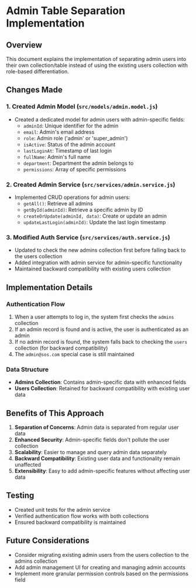# Admin Table Separation Implementation

## Overview
This document explains the implementation of separating admin users into their own collection/table instead of using the existing users collection with role-based differentiation.

## Changes Made

### 1. Created Admin Model (`src/models/admin.model.js`)
- Created a dedicated model for admin users with admin-specific fields:
  - `adminId`: Unique identifier for the admin
  - `email`: Admin's email address
  - `role`: Admin role ('admin' or 'super_admin')
  - `isActive`: Status of the admin account
  - `lastLoginAt`: Timestamp of last login
  - `fullName`: Admin's full name
  - `department`: Department the admin belongs to
  - `permissions`: Array of specific permissions

### 2. Created Admin Service (`src/services/admin.service.js`)
- Implemented CRUD operations for admin users:
  - `getAll()`: Retrieve all admins
  - `getById(adminId)`: Retrieve a specific admin by ID
  - `createOrUpdate(adminId, data)`: Create or update an admin
  - `updateLastLogin(adminId)`: Update the last login timestamp

### 3. Modified Auth Service (`src/services/auth.service.js`)
- Updated to check the new admins collection first before falling back to the users collection
- Added integration with admin service for admin-specific functionality
- Maintained backward compatibility with existing users collection

## Implementation Details

### Authentication Flow
1. When a user attempts to log in, the system first checks the `admins` collection
2. If an admin record is found and is active, the user is authenticated as an admin
3. If no admin record is found, the system falls back to checking the `users` collection (for backward compatibility)
4. The `admin@sos.com` special case is still maintained

### Data Structure
- **Admins Collection**: Contains admin-specific data with enhanced fields
- **Users Collection**: Retained for backward compatibility with existing user data

## Benefits of This Approach
1. **Separation of Concerns**: Admin data is separated from regular user data
2. **Enhanced Security**: Admin-specific fields don't pollute the user collection
3. **Scalability**: Easier to manage and query admin data separately
4. **Backward Compatibility**: Existing user data and functionality remain unaffected
5. **Extensibility**: Easy to add admin-specific features without affecting user data

## Testing
- Created unit tests for the admin service
- Verified authentication flow works with both collections
- Ensured backward compatibility is maintained

## Future Considerations
- Consider migrating existing admin users from the users collection to the admins collection
- Add admin management UI for creating and managing admin accounts
- Implement more granular permission controls based on the permissions field